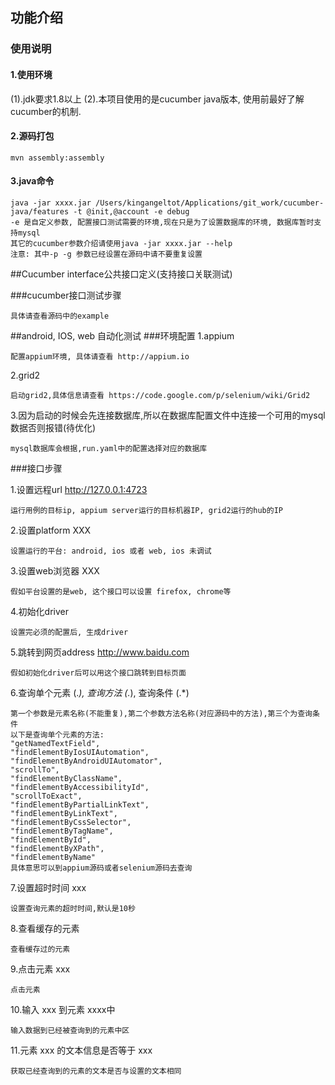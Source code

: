 ## 功能介绍
### 使用说明
#### 1.使用环境

(1).jdk要求1.8以上
(2).本项目使用的是cucumber java版本, 使用前最好了解cucumber的机制.
   
#### 2.源码打包
    
    mvn assembly:assembly
    
#### 3.java命令
    
    java -jar xxxx.jar /Users/kingangeltot/Applications/git_work/cucumber-java/features -t @init,@account -e debug
    -e 是自定义参数, 配置接口测试需要的环境,现在只是为了设置数据库的环境, 数据库暂时支持mysql
    其它的cucumber参数介绍请使用java -jar xxxx.jar --help
    注意: 其中-p -g 参数已经设置在源码中请不要重复设置
    
##Cucumber interface公共接口定义(支持接口关联测试)

###cucumber接口测试步骤

    具体请查看源码中的example

##android, IOS, web 自动化测试
###环境配置
1.appium

    配置appium环境, 具体请查看 http://appium.io

2.grid2

    启动grid2,具体信息请查看 https://code.google.com/p/selenium/wiki/Grid2
    
3.因为启动的时候会先连接数据库,所以在数据库配置文件中连接一个可用的mysql数据否则报错(待优化)

    mysql数据库会根据,run.yaml中的配置选择对应的数据库
    
###接口步骤

1.设置远程url http://127.0.0.1:4723

    运行用例的目标ip, appium server运行的目标机器IP, grid2运行的hub的IP

2.设置platform XXX

    设置运行的平台: android, ios 或者 web, ios 未调试
     
3.设置web浏览器 XXX

    假如平台设置的是web, 这个接口可以设置 firefox, chrome等

4.初始化driver
  
    设置完必须的配置后, 生成driver
    
5.跳转到网页address http://www.baidu.com

    假如初始化driver后可以用这个接口跳转到目标页面
    
6.查询单个元素 (.*), 查询方法 (.*), 查询条件 (.*)

    第一个参数是元素名称(不能重复),第二个参数方法名称(对应源码中的方法),第三个为查询条件
    以下是查询单个元素的方法:
    "getNamedTextField",
    "findElementByIosUIAutomation",
    "findElementByAndroidUIAutomator",
    "scrollTo",
    "findElementByClassName",
    "findElementByAccessibilityId",
    "scrollToExact",
    "findElementByPartialLinkText",
    "findElementByLinkText",
    "findElementByCssSelector",
    "findElementByTagName",
    "findElementById",
    "findElementByXPath",
    "findElementByName"
    具体意思可以到appium源码或者selenium源码去查询
    
7.设置超时时间 xxx
    
    设置查询元素的超时时间,默认是10秒
    
8.查看缓存的元素

    查看缓存过的元素
    
9.点击元素 xxx

    点击元素
    
10.输入 xxx 到元素 xxxx中

    输入数据到已经被查询到的元素中区
    
11.元素 xxx 的文本信息是否等于 xxx

    获取已经查询到的元素的文本是否与设置的文本相同
    